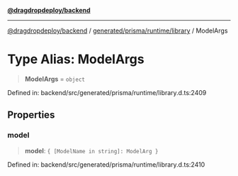 [**@dragdropdeploy/backend**](../../../../../README.md)

***

[@dragdropdeploy/backend](../../../../../README.md) / [generated/prisma/runtime/library](../README.md) / ModelArgs

# Type Alias: ModelArgs

> **ModelArgs** = `object`

Defined in: backend/src/generated/prisma/runtime/library.d.ts:2409

## Properties

### model

> **model**: `{ [ModelName in string]: ModelArg }`

Defined in: backend/src/generated/prisma/runtime/library.d.ts:2410

